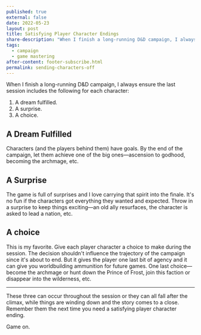 ```yaml
---
published: true
external: false
date: 2022-05-23
layout: post
title: Satisfying Player Character Endings
share-description: "When I finish a long-running D&D campaign, I always ensure the last session includes three key things for each character."
tags:
  - campaign
  - game mastering
after-content: footer-subscribe.html
permalink: sending-characters-off
---
```


When I finish a long-running D&D campaign, I always ensure the last session includes the following for each character:

1. A dream fulfilled.
2. A surprise.
3. A choice.

## A Dream Fulfilled
Characters (and the players behind them) have goals. By the end of the campaign, let them achieve one of the big ones—ascension to godhood, becoming the archmage, etc. 

## A Surprise
The game is full of surprises and I love carrying that spirit into the finale. It's no fun if the characters got everything they wanted and expected. Throw in a surprise to keep things exciting—an old ally resurfaces, the character is asked to lead a nation, etc.

## A choice
This is my favorite. Give each player character a choice to make during the session. The decision shouldn't influence the trajectory of the campaign since it's about to end. But it gives the player one last bit of agency and it can give you worldbuilding ammunition for future games. One last choice—become the archmage or hunt down the Prince of Frost, join this faction or disappear into the wilderness, etc. 

---

These three can occur throughout the session or they can all fall after the climax, while things are winding down and the story comes to a close. Remember them the next time you need a satisfying player character ending.

Game on.
